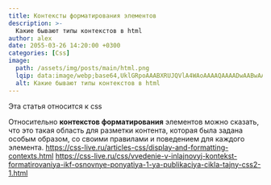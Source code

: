 ```yaml
---
title: Контексты форматирования элементов
description: >-
  Какие бывают типы контекстов в html
author: alex
date: 2055-03-26 14:20:00 +0300
categories: [Css]
image:
  path: /assets/img/posts/main/html.png
  lqip: data:image/webp;base64,UklGRpoAAABXRUJQVlA4WAoAAAAQAAAADwAABwAAQUxQSDIAAAARL0AmbZurmr57yyIiqE8oiG0bejIYEQTgqiDA9vqnsUSI6H+oAERp2HZ65qP/VIAWAFZQOCBCAAAA8AEAnQEqEAAIAAVAfCWkAALp8sF8rgRgAP7o9FDvMCkMde9PK7euH5M1m6VWoDXf2FkP3BqV0ZYbO6NA/VFIAAAA
  alt: Какие бывают типы контекстов в html
---
```


Эта статья относится к css

Относительно **контекстов форматирования** элементов можно сказать, что это такая область для разметки контента, которая была задана особым образом, со своими правилами и поведением для каждого элемента.
https://css-live.ru/articles-css/display-and-formatting-contexts.html
https://css-live.ru/css/vvedenie-v-inlajnovyj-kontekst-formatirovaniya-ikf-osnovnye-ponyatiya-1-ya-publikaciya-cikla-tajny-css2-1.html
